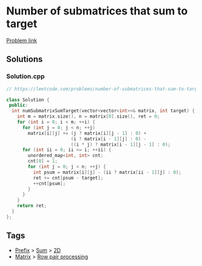 # Number of submatrices that sum to target

[Problem link](https://leetcode.com/problems/number-of-submatrices-that-sum-to-target)

## Solutions


### Solution.cpp
```cpp
// https://leetcode.com/problems/number-of-submatrices-that-sum-to-target

class Solution {
 public:
  int numSubmatrixSumTarget(vector<vector<int>>& matrix, int target) {
    int m = matrix.size(), n = matrix[0].size(), ret = 0;
    for (int i = 0; i < m; ++i) {
      for (int j = 0; j < n; ++j)
        matrix[i][j] += (j ? matrix[i][j - 1] : 0) +
                        (i ? matrix[i - 1][j] : 0) -
                        ((i * j) ? matrix[i - 1][j - 1] : 0);
      for (int ii = 0; ii <= i; ++ii) {
        unordered_map<int, int> cnt;
        cnt[0] = 1;
        for (int j = 0; j < n; ++j) {
          int psum = matrix[i][j] - (ii ? matrix[ii - 1][j] : 0);
          ret += cnt[psum - target];
          ++cnt[psum];
        }
      }
    }
    return ret;
  }
};
```
## Tags

* [Prefix](/README.md#Prefix) > [Sum](/README.md#Prefix-Sum) > [2D](/README.md#Prefix-Sum-2D)
* [Matrix](/README.md#Matrix) > [Row pair processing](/README.md#Matrix-Row_pair_processing)
